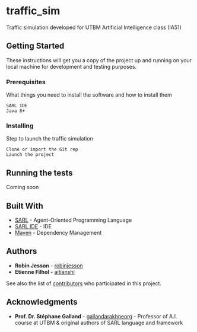 # traffic_sim

Traffic simulation developed for UTBM Artificial Intelligence class (IA51)

## Getting Started

These instructions will get you a copy of the project up and running on your local machine for development and testing purposes.

### Prerequisites

What things you need to install the software and how to install them

```
SARL IDE
Java 8+
```

### Installing

Step to launch the traffic simulation

```
Clone or import the Git rep
Launch the project
```

## Running the tests

Coming soon

## Built With

* [SARL](https://github.com/sarl/sarl/) - Agent-Oriented Programming Language 
* [SARL IDE](http://www.sarl.io/download/index.html) - IDE
* [Maven](https://maven.apache.org/) - Dependency Management

## Authors

* **Robin Jesson** - [robinjesson](https://github.com/robinjesson)
* **Etienne Filhol** - [aitianshi](https://github.com/aitianshi)

See also the list of [contributors](https://github.com/aitianshi/traffic_sim/contributors) who participated in this project.

## Acknowledgments

* **Prof. Dr. Stéphane Galland** - [gallandarakhneorg](https://github.com/gallandarakhneorg) - Professor of A.I. course at UTBM & original authors of SARL language and framework
